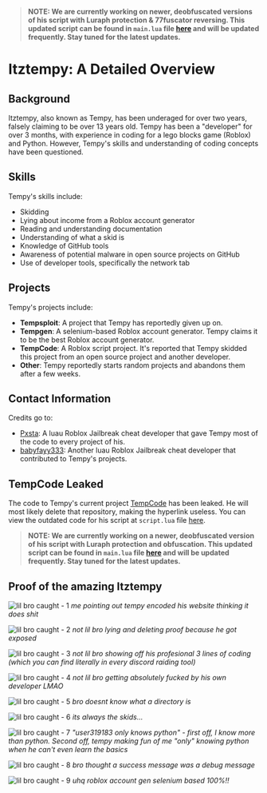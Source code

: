 > **NOTE: We are currently working on newer, deobfuscated versions of his script with Luraph protection & 77fuscator reversing. This updated script can be found in `main.lua` file [here](./main.lua) and will be updated frequently. Stay tuned for the latest updates.**

# Itztempy: A Detailed Overview

## Background

Itztempy, also known as Tempy, has been underaged for over two years, falsely claiming to be over 13 years old. Tempy has been a "developer" for over 3 months, with experience in coding for a lego blocks game (Roblox) and Python. However, Tempy's skills and understanding of coding concepts have been questioned.

## Skills

Tempy's skills include:

- Skidding
- Lying about income from a Roblox account generator
- Reading and understanding documentation
- Understanding of what a skid is
- Knowledge of GitHub tools
- Awareness of potential malware in open source projects on GitHub
- Use of developer tools, specifically the network tab

## Projects

Tempy's projects include:

- **Tempsploit**: A project that Tempy has reportedly given up on.
- **Tempgen**: A selenium-based Roblox account generator. Tempy claims it to be the best Roblox account generator.
- **TempCode**: A Roblox script project. It's reported that Tempy skidded this project from an open source project and another developer.
- **Other**: Tempy reportedly starts random projects and abandons them after a few weeks.

## Contact Information

Credits go to:

- [Pxsta](http://dsc.projectauto.xyz/): A luau Roblox Jailbreak cheat developer that gave Tempy most of the code to every project of his.
- [babyfayy333](https://discord.gg/hcxdapVphM): Another luau Roblox Jailbreak cheat developer that contributed to Tempy's projects.

## TempCode Leaked

The code to Tempy's current project [TempCode](https://gist.githubusercontent.com/tempservice/d0a3e82dfa1db85c00c4911c02e7f6ef/raw/66cd3860bdc10fbb6c4cdb10ef20dc1f07373c4c/gistfile1.txt) has been leaked. He will most likely delete that repository, making the hyperlink useless. You can view the outdated code for his script at `script.lua` file [here](./script.lua).

> **NOTE: We are currently working on a newer, deobfuscated version of his script with Luraph protection and obfuscation. This updated script can be found in `main.lua` file [here](./main.lua) and will be updated frequently. Stay tuned for the latest updates.**

## Proof of the amazing Itztempy

![lil bro caught - 1](./pic1.PNG)
*me pointing out tempy encoded his website thinking it does shit*

![lil bro caught - 2](./pic2.PNG)
*not lil bro lying and deleting proof because he got exposed*

![lil bro caught - 3](./pic3.PNG)
*not lil bro showing off his profesional 3 lines of coding (which you can find literally in every discord raiding tool)*

![lil bro caught - 4](./pic4.PNG)
*not lil bro getting absolutely fucked by his own developer LMAO*

![lil bro caught - 5](./pic5.PNG)
*bro doesnt know what a directory is*

![lil bro caught - 6](./pic6.PNG)
*its always the skids...*

![lil bro caught - 7](./pic7.PNG)
*"user319183 only knows python" - first off, I know more than python. Second off, tempy making fun of me "only" knowing python when he can't even learn the basics*

![lil bro caught - 8](./pic8.PNG)
*bro thought a success message was a debug message*

![lil bro caught - 9](./pic9.PNG)
*uhq roblox account gen selenium based 100%!!*
